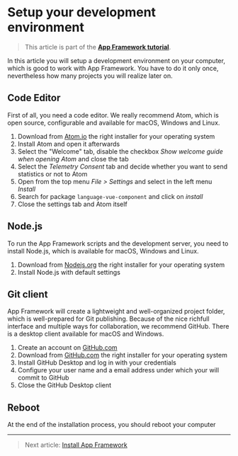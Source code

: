 # Setup your development environment

> This article is part of the [**App Framework tutorial**](readme.md).

In this article you will setup a development environment on your computer, which is good to work with App Framework. You have to do it only once, nevertheless how many projects you will realize later on.

## Code Editor

First of all, you need a code editor. We really recommend Atom, which is open source, configurable and available for macOS, Windows and Linux.

1. Download from [Atom.io](https://atom.io/) the right installer for your operating system
2. Install Atom and open it afterwards
3. Select the "Welcome" tab, disable the checkbox *Show welcome guide when opening Atom* and close the tab
4. Select the *Telemetry Consent* tab and decide whether you want to send statistics or not to Atom
5. Open from the top menu *File > Settings* and select in the left menu *Install*
6. Search for package `language-vue-component` and click on *install*
7. Close the settings tab and Atom itself

## Node.js

To run the App Framework scripts and the development server, you need to install Node.js, which is available for macOS, Windows and Linux.

1. Download from [Nodejs.org](https://nodejs.org/) the right installer for your operating system
2. Install Node.js with default settings

## Git client

App Framework will create a lightweight and well-organized project folder, which is well-prepared for Git publishing. Because of the nice richfull interface and multiple ways for collaboration, we recommend GitHub. There is a desktop client available for macOS and Windows.

1. Create an account on [GitHub.com](https://github.com/join)
2. Download from [GitHub.com](https://desktop.github.com/) the right installer for your operating system
3. Install GitHub Desktop and log in with your credentials
4. Configure your user name and a email address under which your will commit to GitHub
5. Close the GitHub Desktop client

## Reboot

At the end of the installation process, you should reboot your computer

---

> Next article: [Install App Framework](#installation)

